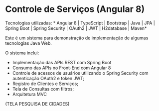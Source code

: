 # Controle de Serviços (Angular 8)

Tecnologias utilizadas: * Angular 8 | TypeScript | Bootstrap | Java | JPA | Spring Boot | Spring Security | OAuth2 | JWT | H2database | Maven*

Este é um sistema para demonstração de implementação de algumas tecnologias Java Web.

O sistema inclui:

* Implementação das APIs REST com Spring Boot
* Consumo das APIs no Front-End com Angular 8
* Controle de acessos de usuários utilizando o Spring Security com autenticação OAuth2 e token JWT;
* Registro de Clientes e Serviços;
* Tela de Consultas com filtros;
* Arquitetura MVC

(TELA PESQUISA DE CIDADES)
